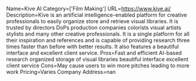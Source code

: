 Name=Kive AI
Category=['Film Making']
URL=https://www.kive.ai/
Description=Kive is an artificial intelligence-enabled platform for creative professionals to easily organize store and retrieve visual libraries. It is trusted by directors DoPs production companies colorists visual artists stylists and many other creative professionals. It is a single platform for all their inspiration and references and is capable of providing research three times faster than before with better results. It also features a beautiful interface and excellent client service.
Pros=Fast and efficient AI-based research organized storage of visual libraries beautiful interface excellent client service
Cons=May cause users to win more pitches leading to more work
Pricing=Varies
Company Address=nan

